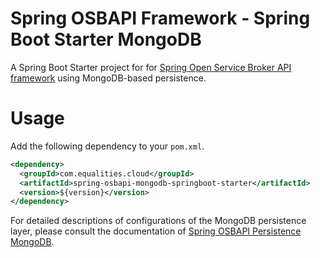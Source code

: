 # Spring OSBAPI Framework - Spring Boot Starter MongoDB

A Spring Boot Starter project for for [Spring Open Service Broker API framework](../../spring-osbapi-framework/) using MongoDB-based persistence.

# Usage

Add the following dependency to your `pom.xml`.

```xml
<dependency>
  <groupId>com.equalities.cloud</groupId>
  <artifactId>spring-osbapi-mongodb-springboot-starter</artifactId>
  <version>${version}</version>
</dependency>
```

For detailed descriptions of configurations of the MongoDB persistence layer, please consult the documentation of [Spring OSBAPI Persistence MongoDB](../../spring-osbapi-persistence-mongodb/).